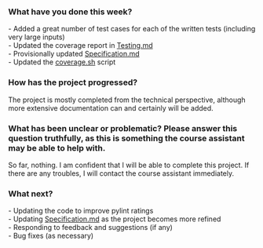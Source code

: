 ### What have you done this week?  
\- Added a great number of test cases for each of the written tests (including very large inputs)  
\- Updated the coverage report in [Testing.md](./Testing.md)   
\- Provisionally updated [Specification.md](./Specification.md)  
\- Updated the [coverage.sh](./coverage.sh) script

### How has the project progressed?
The project is mostly completed from the technical perspective, although more extensive documentation can and certainly will be added.

### What has been unclear or problematic? Please answer this question truthfully, as this is something the course assistant may be able to help with.
So far, nothing. I am confident that I will be able to complete this project. If there are any troubles, I will contact the course assistant immediately.

### What next?
\- Updating the code to improve pylint ratings  
\- Updating [Specification.md](./Specification.md) as the project becomes more refined  
\- Responding to feedback and suggestions (if any)  
\- Bug fixes (as necessary)  
